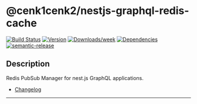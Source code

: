 # @cenk1cenk2/nestjs-graphql-redis-cache

[![Build Status](https://drone.kilic.dev/api/cenk1cenk2/nestjs-tools/status.svg)](https://drone.kilic.dev/@cenk1cenk2/nestjs-tools) [![Version](https://img.shields.io/npm/v/@cenk1cenk2/nestjs-graphql-redis-cache.svg)](https://npmjs.org/package/@cenk1cenk2/nestjs-graphql-redis-cache) [![Downloads/week](https://img.shields.io/npm/dw/@cenk1cenk2/nestjs-graphql-redis-cache.svg)](https://npmjs.org/package/@cenk1cenk2/nestjs-graphql-redis-cache) [![Dependencies](https://img.shields.io/librariesio/release/npm/@cenk1cenk2/nestjs-graphql-redis-cache)](https://npmjs.org/package/@cenk1cenk2/nestjs-graphql-redis-cache) [![semantic-release](https://img.shields.io/badge/%20%20%F0%9F%93%A6%F0%9F%9A%80-semantic--release-e10079.svg)](https://github.com/semantic-release/semantic-release)

## Description

Redis PubSub Manager for nest.js GraphQL applications.

- [Changelog](./CHANGELOG.md)

<!-- toc -->

<!-- tocstop -->

---
